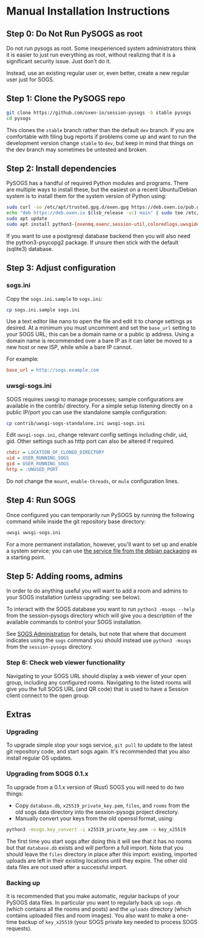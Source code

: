 # Manual Installation Instructions

## Step 0: Do Not Run PySOGS as root

Do not run pysogs as root.  Some inexperienced system administrators think it is easier to just run
everything as root, without realizing that it is a significant security issue.  Just don't do it.

Instead, use an existing regular user or, even better, create a new regular user just for SOGS.

## Step 1: Clone the PySOGS repo

```bash
git clone https://github.com/oxen-io/session-pysogs -b stable pysogs
cd pysogs
```

This clones the `stable` branch rather than the default `dev` branch.  If you are comfortable with
filing bug reports if problems come up and want to run the development version change `stable` to
`dev`, but keep in mind that things on the dev branch may sometimes be untested and broken.

## Step 2: Install dependencies

PySOGS has a handful of required Python modules and programs.  There are multiple ways to install
these, but the easiest on a recent Ubuntu/Debian system is to install them for the system version of
Python using:

```bash
sudo curl -so /etc/apt/trusted.gpg.d/oxen.gpg https://deb.oxen.io/pub.gpg
echo "deb https://deb.oxen.io $(lsb_release -sc) main" | sudo tee /etc/apt/sources.list.d/oxen.list
sudo apt update
sudo apt install python3-{oxenmq,oxenc,session-util,coloredlogs,uwsgidecorators,flask,cryptography,nacl,pil,protobuf,openssl,qrcode,better-profanity,sqlalchemy,sqlalchemy-utils} uwsgi-plugin-python3
```

If you want to use a postgresql database backend then you will also need the python3-psycopg2
package.  If unsure then stick with the default (sqlite3) database.


## Step 3: Adjust configuration

### sogs.ini

Copy the `sogs.ini.sample` to `sogs.ini`:

```bash
cp sogs.ini.sample sogs.ini
```

Use a text editor like nano to open the file and edit it to change settings as desired.  At a minimum you must uncomment and set the `base_url`
setting to your SOGS URL; this can be a domain name or a public ip address.  Using a domain name is
recommended over a bare IP as it can later be moved to a new host or new ISP, while while a bare IP
cannot.

For example:
```ini
base_url = http://sogs.example.com
```

### uwsgi-sogs.ini

SOGS requires uwsgi to manage processes; sample configurations are available in the contrib/
directory.  For a simple setup listening directly on a public IP/port you can use the standalone
sample configuration:

```bash
cp contrib/uwsgi-sogs-standalone.ini uwsgi-sogs.ini
```

Edit `uwsgi-sogs.ini`, change relevant config settings including chdir, uid, gid.  Other settings
such as http port can also be altered if required.

```ini
chdir = LOCATION_OF_CLONED_DIRECTORY
uid = USER_RUNNING_SOGS
gid = USER_RUNNING_SOGS
http = :UNUSED_PORT
```

Do *not* change the `mount`, `enable-threads`, or `mule` configuration lines.

## Step 4: Run SOGS

Once configured you can temporarily run PySOGS by running the following command while inside the git
repository base directory:

```bash
uwsgi uwsgi-sogs.ini
```

For a more permanent installation, however, you'll want to set up and enable a system service; you
can use [the service file from the debian
packaging](https://github.com/oxen-io/session-pysogs/blob/debian/sid/debian/sogs-standalone.service)
as a starting point.

## Step 5: Adding rooms, admins

In order to do anything useful you will want to add a room and admins to your SOGS installation
(unless upgrading: see below).

To interact with the SOGS database you want to run `python3 -msogs --help` from the session-pysogs
directory which will give you a description of the available commands to control your SOGS
installation.

See [SOGS Administration](administration.md) for details, but note that where that document
indicates using the `sogs` command you should instead use `python3 -msogs` from the `session-pysogs`
directory.

### Step 6: Check web viewer functionality

Navigating to your SOGS URL should display a web viewer of your open group, including any configured
rooms.  Navigating to the listed rooms will give you the full SOGS URL (and QR code) that is used to
have a Session client connect to the open group.

## Extras

### Upgrading

To upgrade simple stop your sogs service, `git pull` to update to the latest git repository code,
and start sogs again.  It's recommended that you also install regular OS updates.

### Upgrading from SOGS 0.1.x

To upgrade from a 0.1.x version of (Rust) SOGS you will need to do two things:

- Copy `database.db`, `x25519_private_key.pem`, `files`, and `rooms` from the old sogs data
  directory into the session-pysogs project directory.
- Manually convert your keys from the old openssl format, using:
```bash
python3 -msogs.key_convert -i x25519_private_key.pem -o key_x25519
```

The first time you start sogs after doing this it will see that it has no rooms but that
`database.db` exists and will perform a full import.  Note that you should leave the `files`
directory in place after this import: existing, imported uploads are left in their existing
locations until they expire.  The other old data files are not used after a successful import.

### Backing up

It is recommended that you make automatic, regular backups of your PySOGS data files.  In particular
you want to regularly back up `sogs.db` (which contains all the rooms and posts) and the `uploads`
directory (which contains uploaded files and room images).  You also want to make a one-time backup
of `key_x25519` (your SOGS private key needed to process SOGS requests).
